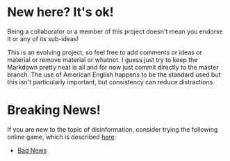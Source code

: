 # New here? It's ok!

Being a collaborator or a member of this project doesn't mean you endorse it or any of its sub-ideas!

This is an evolving project, so feel free to add comments or ideas or material or remove material or whatnot. I guess just try to keep the Markdown pretty neat is all and for now just commit directly to the master branch. The use of American English happens to be the standard used but this isn't particularly important, but consistency can reduce distractions.

# Breaking News!

If you are new to the topic of disinformation, consider trying the following online game, which is described [here](https://www.disinfo.eu/2019/01/04/fight-disinformation-through-gaming-and-education-the-drog-media-literacy-initiative):

- [Bad News](https://getbadnews.com)
